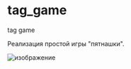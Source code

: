 # tag_game
tag game

Реализация простой игры "пятнашки".

![изображение](https://user-images.githubusercontent.com/15313843/216709060-27d7af69-60fc-4089-aae5-27af59a56f06.png)
